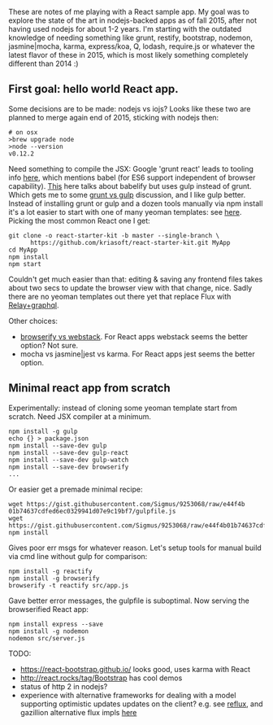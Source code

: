 These are notes of me playing with a React sample app. My goal was to 
explore the state of the art in nodejs-backed apps as of fall 2015, after
not having used nodejs for about 1-2 years. I'm starting with the outdated 
knowledge of needing something like grunt, restify, bootstrap, 
nodemon, jasmine|mocha, karma, express/koa, Q, lodash, require.js 
or whatever the latest flavor of these in 2015, which is most likely something 
completely different than 2014 :)

First goal: hello world React app.
---

Some decisions are to be made: nodejs vs iojs? Looks like these two are
planned to merge again end of 2015, sticking with nodejs then:

```
# on osx
>brew upgrade node
>node --version
v0.12.2
```

Need something to compile the JSX: Google 'grunt react' leads to tooling info 
[here](http://facebook.github.io/react/docs/tooling-integration.html),
which mentions babel (for ES6 support independent of browser capability). 
[This](http://egorsmirnov.me/2015/05/25/browserify-babelify-and-es6.html)
here talks about babelify but uses gulp instead of grunt. Which gets me to some
[grunt vs gulp](https://medium.com/@preslavrachev/gulp-vs-grunt-why-one-why-the-other-f5d3b398edc4)
discussion, and I like gulp better. Instead of installing grunt or 
gulp and a dozen tools manually via npm install it's a lot easier to
start with one of many yeoman templates: see 
[here](http://yeoman.io/generators/). Picking the most common React one
I get:

```
git clone -o react-starter-kit -b master --single-branch \
      https://github.com/kriasoft/react-starter-kit.git MyApp
cd MyApp
npm install
npm start  
```

Couldn't get much easier than that: editing & saving any frontend files takes 
about two secs to update the browser view with that change, nice. Sadly
there are no yeoman templates out there yet that replace Flux with 
[Relay+graphql](https://facebook.github.io/react/blog/2015/02/20/introducing-relay-and-graphql.html).

Other choices: 

* [browserify vs webstack](http://blog.namangoel.com/browserify-vs-webpack-js-drama). For React apps webstack seems the better option? Not sure.
* mocha vs jasmine|jest vs karma. For React apps jest seems the better option. 

Minimal react app from scratch
---

Experimentally: instead of cloning some yeoman template start from scratch.
Need JSX compiler at a minimum.

```
npm install -g gulp
echo {} > package.json
npm install --save-dev gulp
npm install --save-dev gulp-react
npm install --save-dev gulp-watch
npm install --save-dev browserify
...
```

Or easier get a premade minimal recipe:

```
wget https://gist.githubusercontent.com/Sigmus/9253068/raw/e44f4b
01b74637cdfed6ec0329941d07e9c19bf7/gulpfile.js
wget https://gist.githubusercontent.com/Sigmus/9253068/raw/e44f4b01b74637cdfed6ec0329941d07e9c19bf7/package.json
npm install
```

Gives poor err msgs for whatever reason. Let's setup tools for manual build via cmd line without gulp for comparison:

```
npm install -g reactify
npm install -g browserify
browserify -t reactify src/app.js
```

Gave better error messages, the gulpfile is suboptimal. Now serving the
browserified React app:

```
npm install express --save
npm install -g nodemon
nodemon src/server.js 
```

TODO:

* https://react-bootstrap.github.io/ looks good, uses karma with React
* http://react.rocks/tag/Bootstrap has cool demos
* status of http 2 in nodejs?
* experience with alternative frameworks for dealing with a model 
  supporting optimistic updates updates on the client? e.g. see 
  [reflux](http://oli.me.uk/2014/12/06/my-thoughts-on-react-flux-and-reflux/),
  and gazillion alternative flux impls 
  [here](http://reactjsnews.com/the-state-of-flux/)

